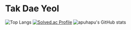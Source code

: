 # Tak Dae Yeol
![Top Langs](https://github-readme-stats.vercel.app/api/top-langs/?username=apuhapu&layout=compact&theme=dark)
[![Solved.ac Profile](http://mazassumnida.wtf/api/v2/generate_badge?boj=laks7985)](https://solved.ac/laks7985/)
![apuhapu's GitHub stats](https://github-readme-stats.vercel.app/api?username=apuhapu&show_icons=true&theme=dark)   


<!--
**apuhapu/apuhapu** is a ✨ _special_ ✨ repository because its `README.md` (this file) appears on your GitHub profile.

Here are some ideas to get you started:

- 🔭 I’m currently working on ...
- 🌱 I’m currently learning ...
- 👯 I’m looking to collaborate on ...
- 🤔 I’m looking for help with ...
- 💬 Ask me about ...
- 📫 How to reach me: ...
- 😄 Pronouns: ...
- ⚡ Fun fact: ...
-->
